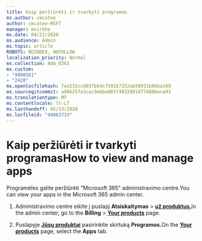 ```yaml
---
title: Kaip peržiūrėti ir tvarkyti programas
ms.author: cmcatee
author: cmcatee-MSFT
manager: mnirkhe
ms.date: 04/21/2020
ms.audience: Admin
ms.topic: article
ROBOTS: NOINDEX, NOFOLLOW
localization_priority: Normal
ms.collection: Adm_O365
ms.custom:
- "9000561"
- "2420"
ms.openlocfilehash: 7ee232ccd037b64c7591b7332ab58931b86ba349
ms.sourcegitcommit: a98b25fa3cac9ebba983f4932881d774880aca93
ms.translationtype: MT
ms.contentlocale: lt-LT
ms.lasthandoff: 05/13/2020
ms.locfileid: "44063733"
---
```

# <a name="how-to-view-and-manage-apps"></a><span data-ttu-id="afff1-102">Kaip peržiūrėti ir tvarkyti programas</span><span class="sxs-lookup"><span data-stu-id="afff1-102">How to view and manage apps</span></span>

<span data-ttu-id="afff1-103">Programėles galite peržiūrėti "Microsoft 365" administravimo centre.</span><span class="sxs-lookup"><span data-stu-id="afff1-103">You can view your apps in the Microsoft 365 admin center.</span></span> 

1. <span data-ttu-id="afff1-104">Administravimo centre eikite į puslapį **Atsiskaitymas**  >  **[už produktus.](https://go.microsoft.com/fwlink/p/?linkid=842054)**</span><span class="sxs-lookup"><span data-stu-id="afff1-104">In the admin center, go to the **Billing** > **[Your products](https://go.microsoft.com/fwlink/p/?linkid=842054)** page.</span></span>

2. <span data-ttu-id="afff1-105">Puslapyje **[Jūsų produktai](https://go.microsoft.com/fwlink/p/?linkid=842054)** pasirinkite skirtuką **Programos.**</span><span class="sxs-lookup"><span data-stu-id="afff1-105">On the **[Your products](https://go.microsoft.com/fwlink/p/?linkid=842054)** page, select the **Apps** tab.</span></span>